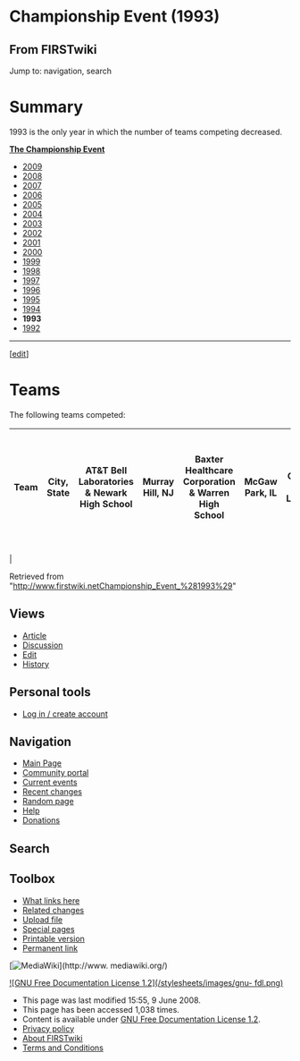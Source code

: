 # Championship Event (1993)

## From FIRSTwiki

Jump to: navigation, search

# Summary

1993 is the only year in which the number of teams competing decreased.

**[The Championship Event](The_Championship_Event "The Championship Event")**

- [2009](/index.php?title=Championship_Event_%282009%29&action=edit "Championship Event \(2009\)")
- [2008](/index.php?title=Championship_Event_%282008%29&action=edit "Championship Event \(2008\)")
- [2007](Championship_Event_%282007%29 "Championship Event \(2007\)")
- [2006](Championship_Event_%282006%29 "Championship Event \(2006\)")
- [2005](Championship_Event_%282005%29 "Championship Event \(2005\)")
- [2004](/index.php?title=Championship_Event_%282004%29&action=edit "Championship Event \(2004\)")
- [2003](/index.php?title=Championship_Event_%282003%29&action=edit "Championship Event \(2003\)")
- [2002](/index.php?title=Championship_Event_%282002%29&action=edit "Championship Event \(2002\)")
- [2001](/index.php?title=Championship_Event_%282001%29&action=edit "Championship Event \(2001\)")
- [2000](/index.php?title=Championship_Event_%282000%29&action=edit "Championship Event \(2000\)")
- [1999](/index.php?title=Championship_Event_%281999%29&action=edit "Championship Event \(1999\)")
- [1998](Championship_Event_%281998%29 "Championship Event \(1998\)")
- [1997](/index.php?title=Championship_Event_%281997%29&action=edit "Championship Event \(1997\)")
- [1996](Championship_Event_%281996%29 "Championship Event \(1996\)")
- [1995](/index.php?title=Championship_Event_%281995%29&action=edit "Championship Event \(1995\)")
- [1994](/index.php?title=Championship_Event_%281994%29&action=edit "Championship Event \(1994\)")
- **1993**
- [1992](Championship_Event_%281992%29 "Championship Event \(1992\)")

--------------------------------------------------------------------------------

[[edit](/index.php?title=Championship_Event_%281993%29&action=edit&section=2 "Edit section: Teams")]

# Teams

The following teams competed:

**Team** | **City, State** | AT&T Bell Laboratories & Newark High School | Murray Hill, NJ | Baxter Healthcare Corporation & Warren High School | McGaw Park, IL | The Boeing Company & Lindbergh High School | Seattle, WA | Bose Corporation & Framingham High School | Framingham, MA | Brown University & Moses Brown High School | Providence, RI | Delco Electronics Corporation & Kokomo High School | Kokomo, IN | E-Systems, Inc. & Dallas Christian School | Greenville, TX | Eastman Kodak Company & Edison Technical School | Rochester, NY | Ford Motor Company & Fordson High School | Dearborn, MI | Hitchiner Manufacturing Company & Milford High School | Milford, NH | Honeywell, Inc. & North Community High School | Minneapolis, MN | Ingersoll-Rand Company/Ferrofluidics Corporation & Bishop Guertin High School | Nashua, NH | Lockheed Sanders & Nashua High School | Nashua, NH | Markem Technologies & Keene High School | Keene, NH | New England Telephone & Don Bosco Technical High School | Boston, MA | NYPRO, Inc. & Clinton High School | Clinton, MA | Rensselaer Polytechnic Institute & Shenendehowa High School | Troy, NY | SMC Pneumatics, Inc./UMASS Lowell & Ipswich High School | Topsfield, MA | Stevens Institute of Technology & Columbia High School | Hoboken, NJ | Texas Instruments, Inc. & Denison High School | Sherman, TX | Texas Instruments, Inc. & Sherman High School | Sherman, TX | University of New Hampshire/Mitre Corporation & Winnacunnet High School | Durham, NH | Worcester Polytechnic Institute & Doherty High School / Mass Academy of Math & Science | Worcester, MA | Xerox Corporation & Joseph C. Wilson Magnet High School | Webster, NY | York International Corporation/Massachusetts Institute of Technology & Boston Latin High School | York, PA
-------- | --------------- | ------------------------------------------- | --------------- | -------------------------------------------------- | -------------- | ------------------------------------------ | ----------- | ----------------------------------------- | -------------- | ------------------------------------------ | -------------- | -------------------------------------------------- | ---------- | ----------------------------------------- | -------------- | ----------------------------------------------- | ------------- | ---------------------------------------- | ------------ | ----------------------------------------------------- | ----------- | --------------------------------------------- | --------------- | ----------------------------------------------------------------------------- | ---------- | ------------------------------------- | ---------- | --------------------------------------- | --------- | ------------------------------------------------------- | ---------- | --------------------------------- | ----------- | ----------------------------------------------------------- | -------- | ------------------------------------------------------- | ------------- | ------------------------------------------------------ | ----------- | --------------------------------------------- | ----------- | --------------------------------------------- | ----------- | ----------------------------------------------------------------------- | ---------- | -------------------------------------------------------------------------------------- | ------------- | ------------------------------------------------------- | ----------- | ----------------------------------------------------------------------------------------------- | --------
|

Retrieved from "<http://www.firstwiki.netChampionship_Event_%281993%29>"

## Views

- [Article](Championship_Event_%281993%29)
- [Discussion](/index.php?title=Talk:Championship_Event_%281993%29&action=edit)
- [Edit](/index.php?title=Championship_Event_%281993%29&action=edit)
- [History](/index.php?title=Championship_Event_%281993%29&action=history)

## Personal tools

- [Log in / create account](/index.php?title=Special:Userlogin&returnto=Championship_Event_\(1993\))

[](Main_Page "Main Page")

## Navigation

- [Main Page](Main_Page)
- [Community portal](FIRSTwiki:Community_portal)
- [Current events](Current_events)
- [Recent changes](Special:Recentchanges)
- [Random page](Special:Random)
- [Help](Help:Contents)
- [Donations](FIRSTwiki:Site_support)

## Search

## Toolbox

- [What links here](Special:Whatlinkshere/Championship_Event_%281993%29)
- [Related changes](Special:Recentchangeslinked/Championship_Event_%281993%29)
- [Upload file](Special:Upload)
- [Special pages](Special:Specialpages)
- [Printable version](/index.php?title=Championship_Event_%281993%29&printable=yes)
- [Permanent link](/index.php?title=Championship_Event_%281993%29&oldid=68294)

[![MediaWiki](/skins/common/images/poweredby_mediawiki_88x31.png)](http://www.
mediawiki.org/)

[![GNU Free Documentation License 1.2](/stylesheets/images/gnu-
fdl.png)](http://www.gnu.org/copyleft/fdl.html)

- This page was last modified 15:55, 9 June 2008.
- This page has been accessed 1,038 times.
- Content is available under [GNU Free Documentation License 1.2](http://www.gnu.org/copyleft/fdl.html "http://www.gnu.org/copyleft/fdl.html").
- [Privacy policy](FIRSTwiki:Privacy_policy "FIRSTwiki:Privacy policy")
- [About FIRSTwiki](FIRSTwiki:About "FIRSTwiki:About")
- [Terms and Conditions](FIRSTwiki:Terms_and_conditions "FIRSTwiki:Terms and conditions")
